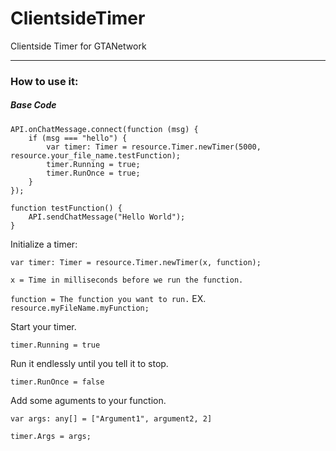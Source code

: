 # ClientsideTimer
Clientside Timer for GTANetwork

---

### How to use it:


##### Base Code
```
API.onChatMessage.connect(function (msg) {
    if (msg === "hello") {
        var timer: Timer = resource.Timer.newTimer(5000, resource.your_file_name.testFunction);
        timer.Running = true;
        timer.RunOnce = true;
    }
});

function testFunction() {
    API.sendChatMessage("Hello World");
}
```

Initialize a timer:

`var timer: Timer = resource.Timer.newTimer(x, function);`

`x = Time in milliseconds before we run the function.`

`function = The function you want to run.` EX. `resource.myFileName.myFunction;`

Start your timer.

`timer.Running = true`

Run it endlessly until you tell it to stop.

`timer.RunOnce = false`

Add some aguments to your function.

`var args: any[] = ["Argument1", argument2, 2]`

`timer.Args = args;`

